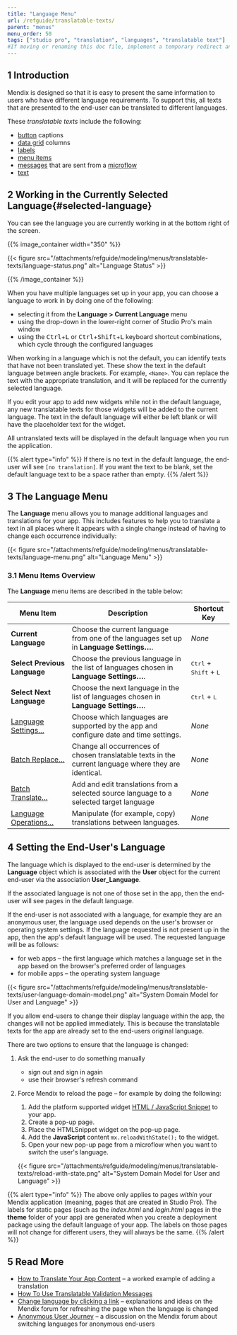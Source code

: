 ```yaml
---
title: "Language Menu"
url: /refguide/translatable-texts/
parent: "menus"
menu_order: 50
tags: ["studio pro", "translation", "languages", "translatable text"]
#If moving or renaming this doc file, implement a temporary redirect and let the respective team know they should update the URL in the product. See Mapping to Products for more details.
---
```


## 1 Introduction

Mendix is designed so that it is easy to present the same information to users who have different language requirements. To support this, all texts that are presented to the end-user can be translated to different languages.

These *translatable texts* include the following:

* [button](/refguide/button-widgets/) captions
* [data grid](/refguide/data-grid/) columns
* [labels](/refguide/label/)
* [menu items](/refguide/menu/#menu-item)
* [messages](/refguide/show-message/) that are sent from a [microflow](/refguide/microflows/)
* [text](/refguide/text/)

## 2 Working in the Currently Selected Language{#selected-language}

You can see the language you are currently working in at the bottom right of the screen.

{{% image_container width="350" %}}

{{< figure src="/attachments/refguide/modeling/menus/translatable-texts/language-status.png" alt="Language Status" >}}

{{% /image_container %}}

When you have multiple languages set up in your app, you can choose a language to work in by doing one of the following:

* selecting it from the **Language > Current Language** menu
* using the drop-down in the lower-right corner of Studio Pro's main window
* using the <kbd>Ctrl</kbd>+<kbd>L</kbd> or <kbd>Ctrl</kbd>+<kbd>Shift</kbd>+<kbd>L</kbd> keyboard shortcut combinations, which cycle through the configured languages

When working in a language which is not the default, you can identify texts that have not been translated yet. These show the text in the default language between angle brackets. For example, `<Name>`. You can replace the text with the appropriate translation, and it will be replaced for the currently selected language.

If you edit your app to add new widgets while not in the default language, any new translatable texts for those widgets will be added to the current language. The text in the default language will either be left blank or will have the placeholder text for the widget.

All untranslated texts will be displayed in the default language when you run the application.

{{% alert type="info" %}}
If there is no text in the default language, the end-user will see `[no translation]`. If you want the text to be blank, set the default language text to be a space rather than empty.
{{% /alert %}}

## 3 The Language Menu

The **Language** menu allows you to manage additional languages and translations for your app. This includes features to help you to translate a text in all places where it appears with a single change instead of having to change each occurrence individually:

{{< figure src="/attachments/refguide/modeling/menus/translatable-texts/language-menu.png" alt="Language Menu" >}}


### 3.1 Menu Items Overview

The **Language** menu items are described in the table below:

| Menu Item | Description | Shortcut Key |
| --- | --- | --- |
| **Current Language** | Choose the current language from one of the languages set up in **Language Settings…**. | *None* |
| **Select Previous Language** | Choose the previous language in the list of languages chosen in **Language Settings…**. | <kbd>Ctrl</kbd> + <kbd>Shift</kbd> + <kbd>L</kbd> |
| **Select Next Language** | Choose the next language in the list of languages chosen in **Language Settings…**. | <kbd>Ctrl</kbd> + <kbd>L</kbd> |
| [Language Settings…](/refguide/language-settings/) | Choose which languages are supported by the app and configure date and time settings. | *None* |
| [Batch Replace…](/refguide/batch-replace/) | Change all occurrences of chosen translatable texts in the current language where they are identical. | *None* |
| [Batch Translate…](/refguide/batch-translate/) | Add and edit translations from a selected source language to a selected target language | *None* |
| [Language Operations…](/refguide/language-operations/) | Manipulate (for example, copy) translations between languages. | *None* |

## 4 Setting the End-User's Language

The language which is displayed to the end-user is determined by the **Language** object which is associated with the **User** object for the current end-user via the association **User_Language**.

If the associated language is not one of those set in the app, then the end-user will see pages in the default language.

If the end-user is not associated with a language, for example they are an anonymous user, the language used depends on the user's browser or operating system settings. If the language requested is not present up in the app, then the app's default language will be used. The requested language will be as follows:

* for web apps – the first language which matches a language set in the app based on the browser's preferred order of languages
* for mobile apps – the operating system language

{{< figure src="/attachments/refguide/modeling/menus/translatable-texts/user-language-domain-model.png" alt="System Domain Model for User and Language" >}}

If you allow end-users to change their display language within the app, the changes will not be applied immediately. This is because the translatable texts for the app are already set to the end-users original language.

There are two options to ensure that the language is changed:

1. Ask the end-user to do something manually
    * sign out and sign in again
    * use their browser's refresh command
2. Force Mendix to reload the page – for example by doing the following:
    1. Add the platform supported widget [HTML / JavaScript Snippet](https://marketplace.mendix.com/link/component/56/) to your app.
    2. Create a pop-up page.
    3. Place the HTMLSnippet widget on the pop-up page.
    4. Add the **JavaScript** content `mx.reloadWithState();` to the widget.
    5. Open your new pop-up page from a microflow when you want to switch the user's language.

    {{< figure src="/attachments/refguide/modeling/menus/translatable-texts/reload-with-state.png" alt="System Domain Model for User and Language" >}}

{{% alert type="info" %}}
The above only applies to pages *within* your Mendix application (meaning, pages that are created in Studio Pro). The labels for static pages (such as the *index.html* and *login.html* pages in the **theme** folder of your app) are generated when you create a deployment package using the default language of your app. The labels on those pages will not change for different users, they will always be the same.
{{% /alert %}}

## 5 Read More

* [How to Translate Your App Content](/howto/collaboration-requirements-management/translate-your-app-content/) – a worked example of adding a translation 
* [How To Use Translatable Validation Messages](/howto/logic-business-rules/translatable-validation-messages/)
* [Change language by clicking a link](https://forum.mendixcloud.com/link/questions/91821) – explanations and ideas on the Mendix forum for refreshing the page when the language is changed
* [Anonymous User Journey](https://forum.mendixcloud.com/link/questions/91676) – a discussion on the Mendix forum about switching languages for anonymous end-users
